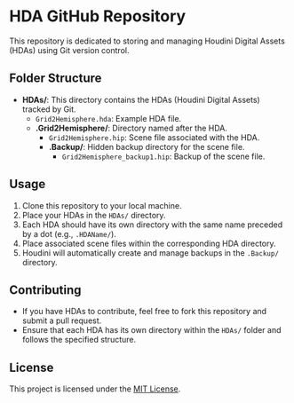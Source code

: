 # HDA GitHub Repository

This repository is dedicated to storing and managing Houdini Digital Assets (HDAs) using Git version control.

## Folder Structure


- **HDAs/**: This directory contains the HDAs (Houdini Digital Assets) tracked by Git.
  - `Grid2Hemisphere.hda`: Example HDA file.
  - **.Grid2Hemisphere/**: Directory named after the HDA.
    - `Grid2Hemisphere.hip`: Scene file associated with the HDA.
    - **.Backup/**: Hidden backup directory for the scene file.
      - `Grid2Hemisphere_backup1.hip`: Backup of the scene file.

## Usage

1. Clone this repository to your local machine.
2. Place your HDAs in the `HDAs/` directory.
3. Each HDA should have its own directory with the same name preceded by a dot (e.g., `.HDAName/`).
4. Place associated scene files within the corresponding HDA directory.
5. Houdini will automatically create and manage backups in the `.Backup/` directory.

## Contributing

- If you have HDAs to contribute, feel free to fork this repository and submit a pull request.
- Ensure that each HDA has its own directory within the `HDAs/` folder and follows the specified structure.

## License

This project is licensed under the [MIT License](LICENSE).

